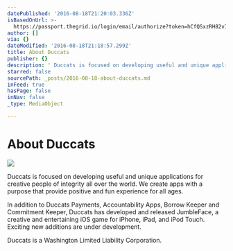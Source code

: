 ```yaml
---
datePublished: '2016-08-18T21:20:03.336Z'
isBasedOnUrl: >-
  https://passport.thegrid.io/login/email/authorize?token=hCfQSxzRH82vIb5OUQj8LstmDGqcGJvCIxbz&user=e0949a41-ba8c-425b-9ef2-126794856a5c&redirect_uri=https%3A%2F%2Ftesting.thegrid.io%2Fapp%3Fprovider%3Demail
author: []
via: {}
dateModified: '2016-08-18T21:18:57.299Z'
title: About Duccats
publisher: {}
description: ' Duccats is focused on developing useful and unique applications for creative people of integrity all over the world. We create apps with a purpose that provide positive and fun experience for all ages. '
starred: false
sourcePath: _posts/2016-08-18-about-duccats.md
inFeed: true
hasPage: false
inNav: false
_type: MediaObject

---
```

# About Duccats
![](https://imgflo.herokuapp.com/graph/vahj1ThiexotieMo/2d39e5eaee8219a97fae0ad00f7cc586/croprotate.png?cropheight=204&cropwidth=732&degrees=0&input=https%3A%2F%2Fthe-grid-user-content.s3-us-west-2.amazonaws.com%2Fd01ba493-9958-420e-9571-c6805ca90c63.png&x=17&y=0)

Duccats is focused on developing useful and unique applications for creative people of integrity all over the world. We create apps with a purpose that provide positive and fun experience for all ages. 

In addition to Duccats Payments, Accountability Apps, Borrow Keeper and Commitment Keeper, Duccats has developed and released JumbleFace, a creative and entertaining iOS game for iPhone, iPad, and iPod Touch. Exciting new additions are under development.

Duccats is a Washington Limited Liability Corporation.